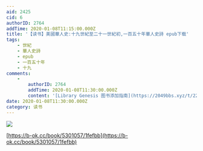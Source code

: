 ```yaml
---
aid: 2425
cid: 6
authorID: 2764
addTime: 2020-01-08T11:15:00.000Z
title: '【读书】美國華人史:十九世紀至二十一世紀初,一百五十年華人史詩 epub下载'
tags:
    - 世紀
    - 華人史詩
    - epub
    - 一百五十年
    - 十九
comments:
    -
        authorID: 2764
        addTime: 2020-01-08T11:30:00.000Z
        content: '[Library Genesis 图书添加指南](https://2049bbs.xyz/t/2214)'
date: 2020-01-08T11:30:00.000Z
category: 读书
---
```


![](http://93.174.95.29/covers/2445000/33ad95db8a0e8f29c01deadcd54a60b8-g.jpg)

[https://b-ok.cc/book/5301057/1fefbb](https://b-ok.cc/book/5301057/1fefbb)

